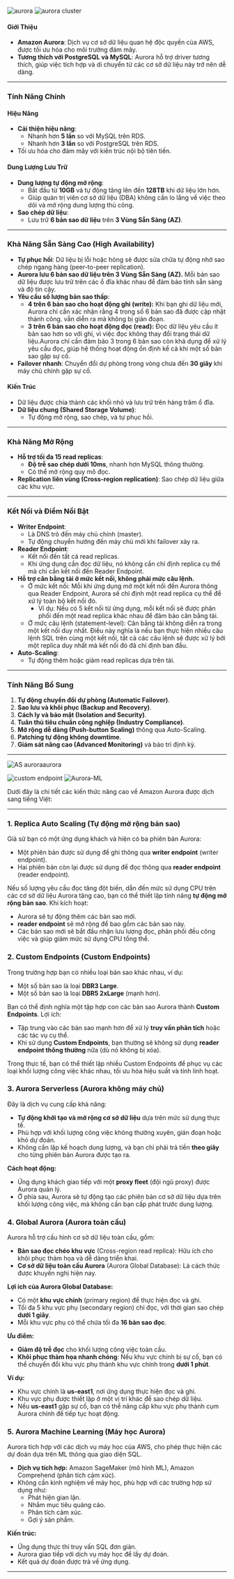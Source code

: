 ![aurora](../image/aurora.png)
![aurora cluster](../image/aurora-cluster.png)


#### **Giới Thiệu**
- **Amazon Aurora**: Dịch vụ cơ sở dữ liệu quan hệ độc quyền của AWS, được tối ưu hóa cho môi trường đám mây.
- **Tương thích với PostgreSQL và MySQL**: Aurora hỗ trợ driver tương thích, giúp việc tích hợp và di chuyển từ các cơ sở dữ liệu này trở nên dễ dàng.

---

### **Tính Năng Chính**

#### **Hiệu Năng**
- **Cải thiện hiệu năng**:
  - Nhanh hơn **5 lần** so với MySQL trên RDS.
  - Nhanh hơn **3 lần** so với PostgreSQL trên RDS.
- Tối ưu hóa cho đám mây với kiến trúc nội bộ tiên tiến.

#### **Dung Lượng Lưu Trữ**
- **Dung lượng tự động mở rộng**:
  - Bắt đầu từ **10GB** và tự động tăng lên đến **128TB** khi dữ liệu lớn hơn.
  - Giúp quản trị viên cơ sở dữ liệu (DBA) không cần lo lắng về việc theo dõi và mở rộng dung lượng thủ công.
- **Sao chép dữ liệu**:
  - Lưu trữ **6 bản sao dữ liệu** trên **3 Vùng Sẵn Sàng (AZ)**.

---

### **Khả Năng Sẵn Sàng Cao (High Availability)**
- **Tự phục hồi**: Dữ liệu bị lỗi hoặc hỏng sẽ được sửa chữa tự động nhờ sao chép ngang hàng (peer-to-peer replication).
- **Aurora lưu 6 bản sao dữ liệu trên 3 Vùng Sẵn Sàng (AZ).**
    Mỗi bản sao dữ liệu được lưu trữ trên các ổ đĩa khác nhau để đảm bảo tính sẵn sàng và độ tin cậy.
- **Yêu cầu số lượng bản sao thấp**:
  - **4 trên 6 bản sao cho hoạt động ghi (write):** Khi bạn ghi dữ liệu mới, Aurora chỉ cần xác nhận rằng 4 trong số 6 bản sao đã được cập nhật thành công. vẫn diễn ra mà không bị gián đoạn.
  - **3 trên 6 bản sao cho hoạt động đọc (read):** Đọc dữ liệu yêu cầu ít bản sao hơn so với ghi, vì việc đọc không thay đổi trạng thái dữ liệu.Aurora chỉ cần đảm bảo 3 trong 6 bản sao còn khả dụng để xử lý yêu cầu đọc, giúp hệ thống hoạt động ổn định kể cả khi một số bản sao gặp sự cố.
- **Failover nhanh**: Chuyển đổi dự phòng trong vòng chưa đến **30 giây** khi máy chủ chính gặp sự cố.

#### **Kiến Trúc**
- Dữ liệu được chia thành các khối nhỏ và lưu trữ trên hàng trăm ổ đĩa.
- **Dữ liệu chung (Shared Storage Volume)**:
  - Tự động mở rộng, sao chép, và tự phục hồi.

---

### **Khả Năng Mở Rộng**
- **Hỗ trợ tối đa 15 read replicas**:
  - **Độ trễ sao chép dưới 10ms**, nhanh hơn MySQL thông thường.
  - Có thể mở rộng quy mô đọc.
- **Replication liên vùng (Cross-region replication)**: Sao chép dữ liệu giữa các khu vực.

---

### **Kết Nối và Điểm Nổi Bật**
- **Writer Endpoint**:
  - Là DNS trỏ đến máy chủ chính (master).
  - Tự động chuyển hướng đến máy chủ mới khi failover xảy ra.
- **Reader Endpoint**:
  - Kết nối đến tất cả read replicas.
  - Khi ứng dụng cần đọc dữ liệu, nó không cần chỉ định replica cụ thể mà chỉ cần kết nối đến Reader Endpoint.
- **Hỗ trợ cân bằng tải ở mức kết nối, không phải mức câu lệnh.**
    - Ở mức kết nối:
        Mỗi khi ứng dụng mở một kết nối đến Aurora thông qua Reader Endpoint, Aurora sẽ chỉ định một read replica cụ thể để xử lý toàn bộ kết nối đó.
        - Ví dụ: Nếu có 5 kết nối từ ứng dụng, mỗi kết nối sẽ được phân phối đến một read replica khác nhau để đảm bảo cân bằng tải.
    - Ở mức câu lệnh (statement-level):
        Cân bằng tải không diễn ra trong một kết nối duy nhất. Điều này nghĩa là nếu bạn thực hiện nhiều câu lệnh SQL trên cùng một kết nối, tất cả các câu lệnh sẽ được xử lý bởi một replica duy nhất mà kết nối đó đã chỉ định ban đầu.
- **Auto-Scaling**:
  - Tự động thêm hoặc giảm read replicas dựa trên tải.

---

### **Tính Năng Bổ Sung**
1. **Tự động chuyển đổi dự phòng (Automatic Failover)**.
2. **Sao lưu và khôi phục (Backup and Recovery)**.
3. **Cách ly và bảo mật (Isolation and Security)**.
4. **Tuân thủ tiêu chuẩn công nghiệp (Industry Compliance)**.
5. **Mở rộng dễ dàng (Push-button Scaling)** thông qua Auto-Scaling.
6. **Patching tự động không downtime**.
7. **Giám sát nâng cao (Advanced Monitoring)** và bảo trì định kỳ.

---

 ![AS auroraaurora](../image/aurora-auto'scale.png)

![ custom endpoint ](../image/custom-endpoint.png)
![Aurora-ML](../image/Aurora-ML.png)

Dưới đây là chi tiết các kiến thức nâng cao về Amazon Aurora được dịch sang tiếng Việt:

---

### **1. Replica Auto Scaling (Tự động mở rộng bản sao)**

Giả sử bạn có một ứng dụng khách và hiện có ba phiên bản Aurora: 
- Một phiên bản được sử dụng để ghi thông qua **writer endpoint** (writer endpoint). 
- Hai phiên bản còn lại được sử dụng để đọc thông qua **reader endpoint** (reader endpoint).

Nếu số lượng yêu cầu đọc tăng đột biến, dẫn đến mức sử dụng CPU trên các cơ sở dữ liệu Aurora tăng cao, bạn có thể thiết lập tính năng **tự động mở rộng bản sao**. Khi kích hoạt:
- Aurora sẽ tự động thêm các bản sao mới.
- **reader endpoint** sẽ mở rộng để bao gồm các bản sao này.
- Các bản sao mới sẽ bắt đầu nhận lưu lượng đọc, phân phối đều công việc và giúp giảm mức sử dụng CPU tổng thể.

### **2. Custom Endpoints (Custom Endpoints)**

Trong trường hợp bạn có nhiều loại bản sao khác nhau, ví dụ:
- Một số bản sao là loại **DBR3 Large**.
- Một số bản sao là loại **DBR5 2xLarge** (mạnh hơn).

Bạn có thể định nghĩa một tập hợp con các bản sao Aurora thành **Custom Endpoints**. Lợi ích:
- Tập trung vào các bản sao mạnh hơn để xử lý **truy vấn phân tích** hoặc các tác vụ cụ thể.
- Khi sử dụng **Custom Endpoints**, bạn thường sẽ không sử dụng **reader endpoint thông thường** nữa (dù nó không bị xóa).

Trong thực tế, bạn có thể thiết lập nhiều Custom Endpoints để phục vụ các loại khối lượng công việc khác nhau, tối ưu hóa hiệu suất và tính linh hoạt.

### **3. Aurora Serverless (Aurora không máy chủ)**

Đây là dịch vụ cung cấp khả năng:
- **Tự động khởi tạo và mở rộng cơ sở dữ liệu** dựa trên mức sử dụng thực tế.
- Phù hợp với khối lượng công việc không thường xuyên, gián đoạn hoặc khó dự đoán.
- Không cần lập kế hoạch dung lượng, và bạn chỉ phải trả tiền **theo giây** cho từng phiên bản Aurora được tạo ra.

**Cách hoạt động:**
- Ứng dụng khách giao tiếp với một **proxy fleet** (đội ngũ proxy) được Aurora quản lý.
- Ở phía sau, Aurora sẽ tự động tạo các phiên bản cơ sở dữ liệu dựa trên khối lượng công việc, mà không cần bạn cấp phát trước dung lượng.

### **4. Global Aurora (Aurora toàn cầu)**

Aurora hỗ trợ cấu hình cơ sở dữ liệu toàn cầu, gồm:
- **Bản sao đọc chéo khu vực** (Cross-region read replica): Hữu ích cho khôi phục thảm họa và dễ dàng triển khai.
- **Cơ sở dữ liệu toàn cầu Aurora** (Aurora Global Database): Là cách thức được khuyến nghị hiện nay.

**Lợi ích của Aurora Global Database:**
- Có một **khu vực chính** (primary region) để thực hiện đọc và ghi.
- Tối đa 5 khu vực phụ (secondary region) chỉ đọc, với thời gian sao chép **dưới 1 giây**.
- Mỗi khu vực phụ có thể chứa tối đa **16 bản sao đọc**.

**Ưu điểm:**
- **Giảm độ trễ đọc** cho khối lượng công việc toàn cầu.
- **Khôi phục thảm họa nhanh chóng**: Nếu khu vực chính bị sự cố, bạn có thể chuyển đổi khu vực phụ thành khu vực chính trong **dưới 1 phút**.

**Ví dụ:**
- Khu vực chính là **us-east1**, nơi ứng dụng thực hiện đọc và ghi.
- Khu vực phụ được thiết lập ở một vị trí khác để sao chép dữ liệu.
- Nếu **us-east1** gặp sự cố, bạn có thể nâng cấp khu vực phụ thành cụm Aurora chính để tiếp tục hoạt động.

### **5. Aurora Machine Learning (Máy học Aurora)**

Aurora tích hợp với các dịch vụ máy học của AWS, cho phép thực hiện các dự đoán dựa trên ML thông qua giao diện SQL. 

- **Dịch vụ tích hợp:** Amazon SageMaker (mô hình ML), Amazon Comprehend (phân tích cảm xúc).
- Không cần kinh nghiệm về máy học, phù hợp với các trường hợp sử dụng như:
  - Phát hiện gian lận.
  - Nhắm mục tiêu quảng cáo.
  - Phân tích cảm xúc.
  - Gợi ý sản phẩm.

**Kiến trúc:**
- Ứng dụng thực thi truy vấn SQL đơn giản.
- Aurora giao tiếp với dịch vụ máy học để lấy dự đoán.
- Kết quả dự đoán được trả về ứng dụng.

---

